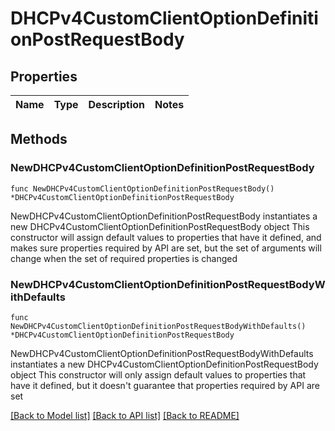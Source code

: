 # DHCPv4CustomClientOptionDefinitionPostRequestBody

## Properties

Name | Type | Description | Notes
------------ | ------------- | ------------- | -------------

## Methods

### NewDHCPv4CustomClientOptionDefinitionPostRequestBody

`func NewDHCPv4CustomClientOptionDefinitionPostRequestBody() *DHCPv4CustomClientOptionDefinitionPostRequestBody`

NewDHCPv4CustomClientOptionDefinitionPostRequestBody instantiates a new DHCPv4CustomClientOptionDefinitionPostRequestBody object
This constructor will assign default values to properties that have it defined,
and makes sure properties required by API are set, but the set of arguments
will change when the set of required properties is changed

### NewDHCPv4CustomClientOptionDefinitionPostRequestBodyWithDefaults

`func NewDHCPv4CustomClientOptionDefinitionPostRequestBodyWithDefaults() *DHCPv4CustomClientOptionDefinitionPostRequestBody`

NewDHCPv4CustomClientOptionDefinitionPostRequestBodyWithDefaults instantiates a new DHCPv4CustomClientOptionDefinitionPostRequestBody object
This constructor will only assign default values to properties that have it defined,
but it doesn't guarantee that properties required by API are set


[[Back to Model list]](../README.md#documentation-for-models) [[Back to API list]](../README.md#documentation-for-api-endpoints) [[Back to README]](../README.md)


